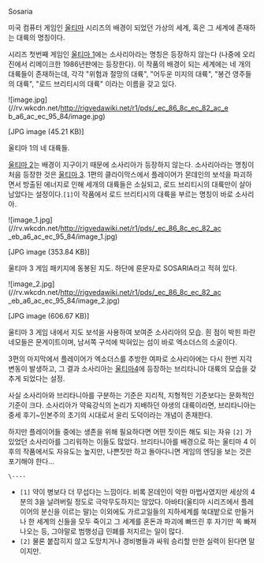 Sosaria

미국 컴퓨터 게임인 [울티마](%EC%9A%B8%ED%8B%B0%EB%A7%88.md) 시리즈의 배경이 되었던 가상의 세계, 혹은 그
세계에 존재하는 대륙의 명칭이다.

시리즈 첫번째 게임인 [울티마 1](%EC%9A%B8%ED%8B%B0%EB%A7%88%201.md)에는 소사리아라는 명칭은 등장하지
않는다 (나중에 오리진에서 리메이크한 1986년판에는 등장한다). 이 작품의 배경이 되는 세계에는 네 개의 대륙들이 존재하는데, 각각
"위험과 절망의 대륙", "어두운 미지의 대륙", "봉건 영주들의 대륙", "로드 브리티시의 대륙" 이라는 이름을 갖고 있다.  

![image.jpg](//rv.wkcdn.net/http://rigvedawiki.net/r1/pds/_ec_86_8c_ec_82_ac_e
b_a6_ac_ec_95_84/image.jpg)

[JPG image (45.21 KB)]

  
울티마 1의 네 대륙들.  

[울티마 2](%EC%9A%B8%ED%8B%B0%EB%A7%88%202.md)는 배경이 지구이기 때문에 소사리아가 등장하지 않는다.
소사리아라는 명칭이 처음 등장한 것은 [울티마 3](%EC%9A%B8%ED%8B%B0%EB%A7%88%203.md). 1편의
클라이막스에서 플레이어가 몬데인의 보석을 파괴하면서 방출된 에너지로 인해 세개의 대륙들은 소실되고, 로드 브리티시의 대륙만이 살아남았다는
설정이다.`[1]`이 작품에서 로드 브리티시의 대륙을 부르는 명칭이 바로 소사리아.

![image_1.jpg](//rv.wkcdn.net/http://rigvedawiki.net/r1/pds/_ec_86_8c_ec_82_ac
_eb_a6_ac_ec_95_84/image_1.jpg)

[JPG image (353.84 KB)]

  
울티마 3 게임 패키지에 동봉된 지도. 하단에 룬문자로 SOSARIA라고 적혀 있다.  
  

![image_2.jpg](//rv.wkcdn.net/http://rigvedawiki.net/r1/pds/_ec_86_8c_ec_82_ac
_eb_a6_ac_ec_95_84/image_2.jpg)

[JPG image (606.67 KB)]

  
울티마 3 게임 내에서 지도 보석을 사용하여 보여준 소사리아의 모습. 흰 점이 박힌 파란 네모들은 문게이트이며, 남서쪽 구석에 박혀있는 섬이
바로 엑소더스의 소굴이다.  

3편의 마지막에서 플레이어가 엑소더스를 추방한 여파로 소사리아에는 다시 한번 지각변동이 발생하고, 그 결과 소사리아는 [울티마4](%EC%9A%B8%ED%8B%B0%EB%A7%88%204.md)에 등장하는 브리타니아 대륙의 모습을 갖추게 되었다는 설정.

사실 소사리아와 브리타니아를 구분하는 기준은 지리적, 지형적인 기준보다는 문화적인 기준이 크다. 소사리아가 약육강식의 논리가 지배하던 야생의
대륙이라면, 브리타니아는 중세 후기~인본주의 초기의 시대로서 윤리 도덕이라는 개념이 존재한다.

하지만 플레이어들 중에는 생존을 위해 필요하다면 어떤 짓이든 해도 되는 자유 `[2]` 가 있었던 소사리아를 그리워하는 이들도 많았다.
브리타니아를 배경으로 하는 울티마 4 이후의 작품에서도 자유도는 높지만, 나쁜짓만 하고 돌아다니면 게임의 엔딩을 보는 것은 포기해야
한다...

`\----`

  * `[1]` 약이 병보다 더 무섭다는 느낌이다. 비록 몬데인이 악한 마법사였지만 세상의 4분의 3을 날려버릴 정도로 극악무도하지는 않았다. 아바타(울티마 시리즈에서 플레이어의 분신을 이르는 말)는 이외에도 가르고일들의 지하세계를 쑥대밭으로 만들거나 한 세계의 신들을 모두 죽이고 그 세계를 혼돈과 파괴에 빠뜨린 후 자기만 쏙 빠져나오는 등, 그야말로 범행성급 민폐를 저지르는 일이 많다.
  * `[2]` 물론 붙잡히지 않고 도망치거나 경비병들과 싸워 승리할 만한 실력이 된다면 말이지만.

